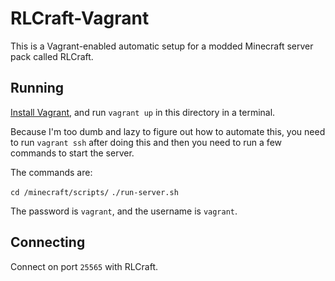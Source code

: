 # RLCraft-Vagrant

This is a Vagrant-enabled automatic setup for a modded Minecraft server pack
called RLCraft.

## Running

[Install Vagrant](https://www.vagrantup.com/), and run `vagrant up` in this
directory in a terminal.

Because I'm too dumb and lazy to figure out how to automate this, you need to
run `vagrant ssh` after doing this and then you need to run a few commands to
start the server.

The commands are:

`cd /minecraft/scripts/`
`./run-server.sh`

The password is `vagrant`, and the username is `vagrant`.

## Connecting

Connect on port `25565` with RLCraft.
